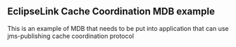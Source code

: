 ## EclipseLink Cache Coordination MDB example

This is an example of MDB that needs to be put into application that can use jms-publishing
cache coordination protocol


